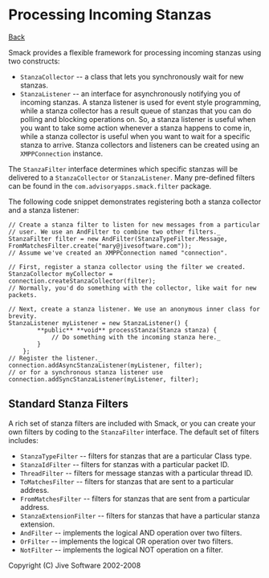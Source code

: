 Processing Incoming Stanzas
===========================

[Back](index.md)

Smack provides a flexible framework for processing incoming stanzas using two
constructs:

  * `StanzaCollector` -- a class that lets you synchronously wait for new stanzas.
  * `StanzaListener` -- an interface for asynchronously notifying you of incoming stanzas.  A stanza listener is used for event style programming, while a stanza collector has a result queue of stanzas that you can do polling and blocking operations on. So, a stanza listener is useful when you want to take some action whenever a stanza happens to come in, while a stanza collector is useful when you want to wait for a specific stanza to arrive. Stanza collectors and listeners can be created using an `XMPPConnection` instance.

The `StanzaFilter` interface determines which
specific stanzas will be delivered to a `StanzaCollector` or `StanzaListener`.
Many pre-defined filters can be found in the `com.advisoryapps.smack.filter`
package.

The following code snippet demonstrates registering both a stanza collector
and a stanza listener:

```
// Create a stanza filter to listen for new messages from a particular
// user. We use an AndFilter to combine two other filters._
StanzaFilter filter = new AndFilter(StanzaTypeFilter.Message, FromMatchesFilter.create("mary@jivesoftware.com"));
// Assume we've created an XMPPConnection named "connection".

// First, register a stanza collector using the filter we created.
StanzaCollector myCollector = connection.createStanzaCollector(filter);
// Normally, you'd do something with the collector, like wait for new packets.

// Next, create a stanza listener. We use an anonymous inner class for brevity.
StanzaListener myListener = new StanzaListener() {
		**public** **void** processStanza(Stanza stanza) {
			// Do something with the incoming stanza here._
		}
	};
// Register the listener._
connection.addAsyncStanzaListener(myListener, filter);
// or for a synchronous stanza listener use
connection.addSyncStanzaListener(myListener, filter);
```

Standard Stanza Filters
-----------------------

A rich set of stanza filters are included with Smack, or you can create your
own filters by coding to the `StanzaFilter` interface. The default set of
filters includes:

  * `StanzaTypeFilter` -- filters for stanzas that are a particular Class type.
  * `StanzaIdFilter` -- filters for stanzas with a particular packet ID.
  * `ThreadFilter` -- filters for message stanzas with a particular thread ID.
  * `ToMatchesFilter` -- filters for stanzas that are sent to a particular address.
  * `FromMatchesFilter` -- filters for stanzas that are sent from a particular address.
  * `StanzaExtensionFilter` -- filters for stanzas that have a particular stanza extension.
  * `AndFilter` -- implements the logical AND operation over two filters.
  * `OrFilter` -- implements the logical OR operation over two filters.
  * `NotFilter` -- implements the logical NOT operation on a filter.

Copyright (C) Jive Software 2002-2008
